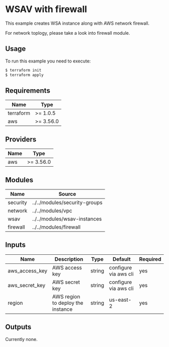 
# WSAV with firewall

This example creates WSA instance along with AWS network firewall.

For network toplogy, please take a look into firewall module.

## Usage

To run this example you need to execute:
```bash
$ terraform init
$ terraform apply
```

## Requirements

| Name      | Type   |
| ----------| ------ |
| terraform | >= 1.0.5 |
| aws| >= 3.56.0 |

## Providers
| Name      | Type   |
| ----------| ------ |
| aws| >= 3.56.0|

## Modules
| Name      | Source |
| ----------| ------ |
| security| ../../modules/security-groups |
| network | ../../modules/vpc |
| wsav | ../../modules/wsav-instances |
| firewall | ../../modules/firewall |

## Inputs

| Name      | Description   | Type   | Default | Required |
| ----------| ------------- | ------ | ------- | -------- |
| aws_access_key | AWS access key |  string | configure via aws cli | yes |
| aws_secret_key | AWS secret key | string | configure via aws cli | yes |
| region         | AWS region to deploy the instance | string | us-east-2 | yes |

## Outputs

Currently none.

